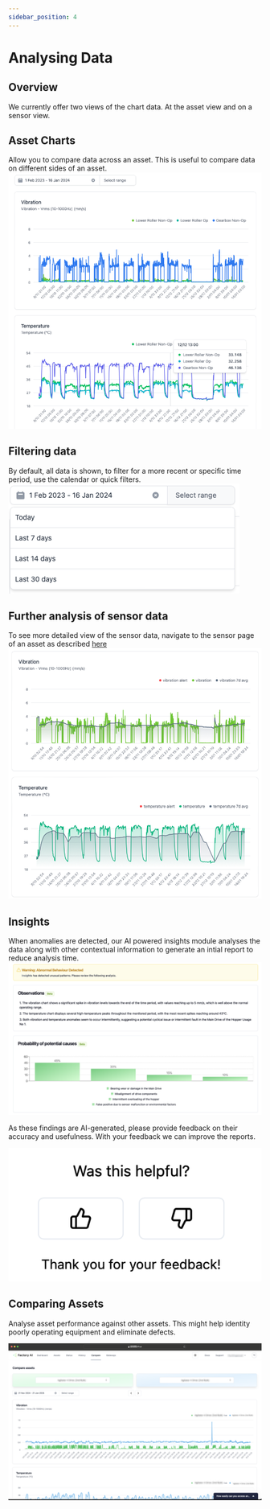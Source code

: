 ```yaml
---
sidebar_position: 4
---
```


# Analysing Data

## Overview
We currently offer two views of the chart data. At the asset view and on a sensor view.

## Asset Charts
Allow you to compare data across an asset. This is useful to compare data on different sides of an asset.
![Asset charts](static/asset-charts.png)

## Filtering data
By default, all data is shown, to filter for a more recent or specific time period, use the calendar or quick filters.
![Date filter](static/date-filter.png)



## Further analysis of sensor data
To see more detailed view of the sensor data, navigate to the sensor page of an asset as described [here](find-assets#finding-the-sensors-for-an-asset)
![Sensor charts](static/sensor-charts.png)

## Insights
When anomalies are detected, our AI powered insights module analyses the data along with other contextual information to generate an intial report to reduce analysis time.
![Insights](static/insights.png)

As these findings are AI-generated, please provide feedback on their accuracy and usefulness. With your feedback we can improve the reports.

![Insights feedback](static/insights-feedback.png)

## Comparing Assets
Analyse asset performance against other assets. This might help identity poorly operating equipment and eliminate defects.

![Compare assets](static/compare-assets.png)